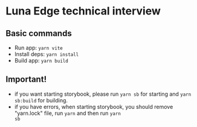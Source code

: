 # Luna Edge technical interview
## Basic commands
- Run app: <code>yarn vite</code>
- Install deps: <code>yarn install</code>
- Build app: <code>yarn build</code>

## Important!
- if you want starting storybook, please run <code>yarn sb</code> for starting and <code>yarn sb:build</code> for building.
- if you have errors, when starting storybook, you should remove "yarn.lock" file, run <code>yarn</code> and then run <code>yarn sb</code>


